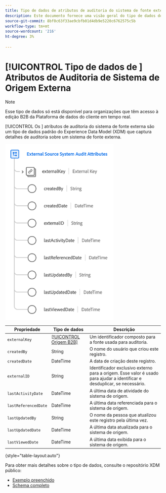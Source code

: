```yaml
---
title: Tipo de dados de atributos de auditoria do sistema de fonte externa
description: Este documento fornece uma visão geral do tipo de dados do Modelo de dados de experiência (XDM) de atributos de auditoria do sistema de fonte externa.
source-git-commit: 8bf0c63f33ae9cbfb01d4db9e5220c6762575c5b
workflow-type: tm+mt
source-wordcount: '216'
ht-degree: 3%

---
```


# [!UICONTROL Tipo de dados de ] Atributos de Auditoria de Sistema de Origem Externa

>[!NOTE]
>
>Esse tipo de dados só está disponível para organizações que têm acesso à edição B2B da Plataforma de dados do cliente em tempo real.

[!UICONTROL Os ] atributos de auditoria do sistema de fonte externa são um tipo de dados padrão do Experience Data Model (XDM) que captura detalhes de auditoria sobre um sistema de fonte externa.

![](../images/data-types/external-source-system-audit-attributes.png)

| Propriedade | Tipo de dados | Descrição |
| --- | --- | --- |
| `externalKey` | [[!UICONTROL Origem B2B]](./b2b-source.md) | Um identificador composto para a fonte usada para auditoria. |
| `createdBy` | String | O nome do usuário que criou este registro. |
| `createdDate` | DateTime | A data de criação deste registro. |
| `externalID` | String | Identificador exclusivo externo para a origem. Esse valor é usado para ajudar a identificar e desduplicar, se necessário. |
| `lastActivityDate` | DateTime | A última data de atividade do sistema de origem. |
| `lastReferencedDate` | DateTime | A última data referenciada para o sistema de origem. |
| `lastUpdatedBy` | String | O nome da pessoa que atualizou este registro pela última vez. |
| `lastUpdatedDate` | DateTime | A última data atualizada para o sistema de origem. |
| `lastViewedDate` | DateTime | A última data exibida para o sistema de origem. |

{style=&quot;table-layout:auto&quot;}

Para obter mais detalhes sobre o tipo de dados, consulte o repositório XDM público:

* [Exemplo preenchido](https://github.com/adobe/xdm/blob/master/components/datatypes/auditing/external-source-system-audit.example.1.json)
* [Schema completo](https://github.com/adobe/xdm/blob/master/components/datatypes/auditing/external-source-system-audit.schema.json)
